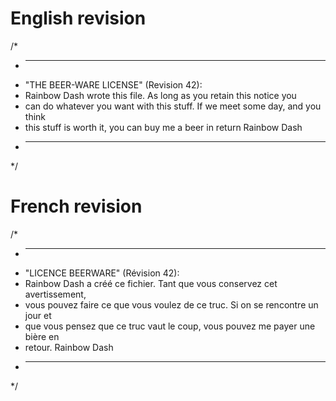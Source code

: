# English revision

/*
 * ----------------------------------------------------------------------------
 * "THE BEER-WARE LICENSE" (Revision 42):
 * Rainbow Dash wrote this file. As long as you retain this notice you
 * can do whatever you want with this stuff. If we meet some day, and you think
 * this stuff is worth it, you can buy me a beer in return Rainbow Dash
 * ----------------------------------------------------------------------------
 */

# French revision

/*
 * ----------------------------------------------------------------------------
 * "LICENCE BEERWARE" (Révision 42):
 * Rainbow Dash a créé ce fichier. Tant que vous conservez cet avertissement,
 * vous pouvez faire ce que vous voulez de ce truc. Si on se rencontre un jour et
 * que vous pensez que ce truc vaut le coup, vous pouvez me payer une bière en
 * retour. Rainbow Dash
 * ----------------------------------------------------------------------------
 */
